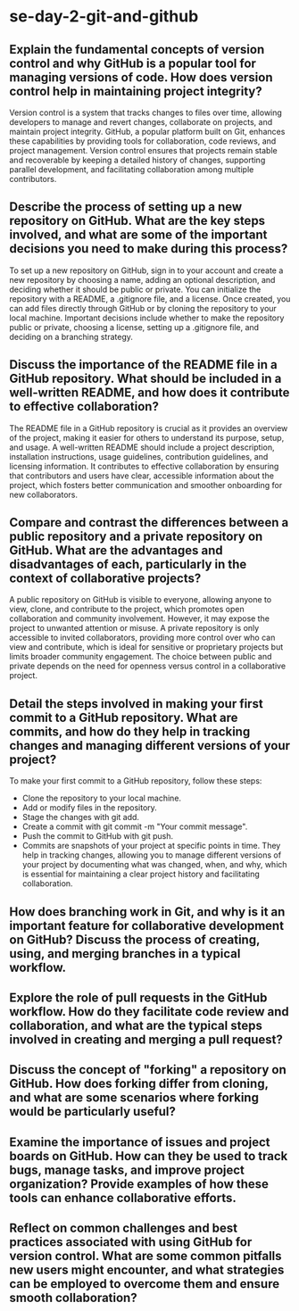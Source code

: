 # se-day-2-git-and-github
## Explain the fundamental concepts of version control and why GitHub is a popular tool for managing versions of code. How does version control help in maintaining project integrity?
Version control is a system that tracks changes to files over time, allowing developers to manage and revert changes, collaborate on projects, and maintain project integrity. GitHub, a popular platform built on Git, enhances these capabilities by providing tools for collaboration, code reviews, and project management. Version control ensures that projects remain stable and recoverable by keeping a detailed history of changes, supporting parallel development, and facilitating collaboration among multiple contributors.

## Describe the process of setting up a new repository on GitHub. What are the key steps involved, and what are some of the important decisions you need to make during this process?
To set up a new repository on GitHub, sign in to your account and create a new repository by choosing a name, adding an optional description, and deciding whether it should be public or private. You can initialize the repository with a README, a .gitignore file, and a license. Once created, you can add files directly through GitHub or by cloning the repository to your local machine. Important decisions include whether to make the repository public or private, choosing a license, setting up a .gitignore file, and deciding on a branching strategy.

## Discuss the importance of the README file in a GitHub repository. What should be included in a well-written README, and how does it contribute to effective collaboration?
The README file in a GitHub repository is crucial as it provides an overview of the project, making it easier for others to understand its purpose, setup, and usage. A well-written README should include a project description, installation instructions, usage guidelines, contribution guidelines, and licensing information. It contributes to effective collaboration by ensuring that contributors and users have clear, accessible information about the project, which fosters better communication and smoother onboarding for new collaborators.

## Compare and contrast the differences between a public repository and a private repository on GitHub. What are the advantages and disadvantages of each, particularly in the context of collaborative projects?
A public repository on GitHub is visible to everyone, allowing anyone to view, clone, and contribute to the project, which promotes open collaboration and community involvement. However, it may expose the project to unwanted attention or misuse. A private repository is only accessible to invited collaborators, providing more control over who can view and contribute, which is ideal for sensitive or proprietary projects but limits broader community engagement. The choice between public and private depends on the need for openness versus control in a collaborative project.

## Detail the steps involved in making your first commit to a GitHub repository. What are commits, and how do they help in tracking changes and managing different versions of your project?
To make your first commit to a GitHub repository, follow these steps:

- Clone the repository to your local machine.
- Add or modify files in the repository.
- Stage the changes with git add.
- Create a commit with git commit -m "Your commit message".
- Push the commit to GitHub with git push.
- Commits are snapshots of your project at specific points in time.
They help in tracking changes, allowing you to manage different versions of your project by documenting what was changed, when, and why, which is essential for maintaining a clear project history and facilitating collaboration.

## How does branching work in Git, and why is it an important feature for collaborative development on GitHub? Discuss the process of creating, using, and merging branches in a typical workflow.

## Explore the role of pull requests in the GitHub workflow. How do they facilitate code review and collaboration, and what are the typical steps involved in creating and merging a pull request?

## Discuss the concept of "forking" a repository on GitHub. How does forking differ from cloning, and what are some scenarios where forking would be particularly useful?

## Examine the importance of issues and project boards on GitHub. How can they be used to track bugs, manage tasks, and improve project organization? Provide examples of how these tools can enhance collaborative efforts.

## Reflect on common challenges and best practices associated with using GitHub for version control. What are some common pitfalls new users might encounter, and what strategies can be employed to overcome them and ensure smooth collaboration?
